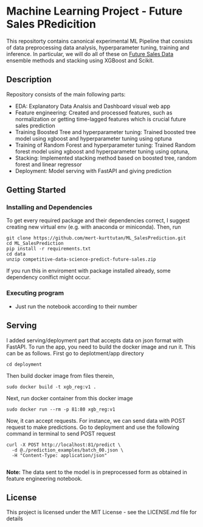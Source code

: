 # Machine Learning Project - Future Sales PRedicition

This repositorty contains canonical experimental ML Pipeline that consists of data preprocessing data analysis, hyperparameter tuning, training and inference. In particular, we will do all of these on <a href="https://www.kaggle.com/competitions/competitive-data-science-predict-future-sales"> Future Sales Data </a> ensemble methods and stacking using XGBoost and Scikit.

## Description

Repository consists of the main following parts:
* EDA: Explanatory Data Analsis and Dashboard visual web app
* Feature engineering: Created and processed features, such as normalization or getting time-lagged features which is crucial future sales prediction
* Training Boosted Tree and hyperparameter tuning: Trained boosted tree model using xgboost and hyperparameter tuning using optuna
* Training of Random Forest and hyperparameter tuning: Trained Random forest model using xgboost and hyperparameter tuning using optuna,
* Stacking: Implemented stacking method based on boosted tree, random forest and linear regressor
* Deployment: Model serving with FastAPI and giving prediction

## Getting Started

### Installing and Dependencies

To get every required package and their dependencies correct, I suggest creating new virtual env (e.g. with anaconda or miniconda). Then, run

```
git clone https://github.com/mert-kurttutan/ML_SalesPrediction.git
cd ML_SalesPrediction
pip install -r requirements.txt
cd data
unzip competitive-data-science-predict-future-sales.zip

```

If you run this in enviroment with package installed already, some dependency conlfict might occur.

### Executing program

* Just run the notebook according to their number

## Serving
I added serving/deployment part that accepts data on json format with FastAPI. To run the app, you need to build the docker image and run it. This can be as follows. First go to deplotment/app directory

`cd deployment`

Then build docker image from files therein,

`sudo docker build -t xgb_reg:v1 .`


Next, run docker container from this docker image

`sudo docker run --rm -p 81:80 xgb_reg:v1 `

Now, it can accept requests. For instance, we can send data with POST request to make predictions.
Go to deployment and use the following command in terminal to send POST request

```
curl -X POST http://localhost:81/predict \
  -d @./prediction_examples/batch_00.json \
  -H "Content-Type: application/json" 
  
```

**Note:** The data sent to the model is in preprocessed form as obtained in feature engineering notebook.


## License

This project is licensed under the MIT License - see the LICENSE.md file for details
